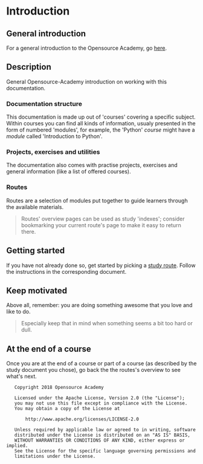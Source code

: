 # Introduction

## General introduction
For a general introduction to the Opensource Academy, go [here](https://github.com/Opensource-Academy/about).

## Description
General Opensource-Academy introduction on working with this documentation.

### Documentation structure
This documentation is made up out of 'courses' covering a specific subject. Within courses you can find all kinds of information, usualy presented in the form of numbered 'modules', for example, the 'Python' *course* might have a *module* called 'Introduction to Python'.

### Projects, exercises and utilities
The documentation also comes with practise projects, exercises and general information (like a list of offered courses).

### Routes
Routes are a selection of modules put together to guide learners through the available materials.

> Routes' overview pages can be used as study 'indexes'; consider bookmarking your current route's page to make it easy to return there.

## Getting started
If you have not already done so, get started by picking a [study route](https://github.com/Opensource-Academy/routes). Follow the instructions in the corresponding document.

## Keep motivated
Above all, remember: you are doing something awesome that you love and like to do. 

> Especially keep that in mind when something seems a bit too hard or dull.

## At the end of a course
Once you are at the end of a course or part of a course (as described by the study document you chose), go back the the routes's overview to see what's next.

```
   Copyright 2018 Opensource Academy

   Licensed under the Apache License, Version 2.0 (the "License");
   you may not use this file except in compliance with the License.
   You may obtain a copy of the License at

       http://www.apache.org/licenses/LICENSE-2.0

   Unless required by applicable law or agreed to in writing, software
   distributed under the License is distributed on an "AS IS" BASIS,
   WITHOUT WARRANTIES OR CONDITIONS OF ANY KIND, either express or implied.
   See the License for the specific language governing permissions and
   limitations under the License.
```
